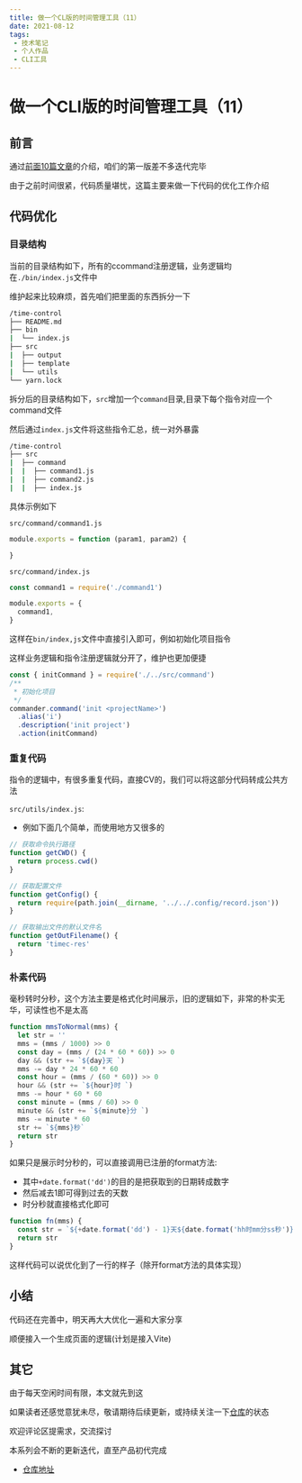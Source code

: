 ```yaml
---
title: 做一个CL版的时间管理工具（11）
date: 2021-08-12
tags:
 - 技术笔记
 - 个人作品
 - CLI工具
---
```

# 做一个CLI版的时间管理工具（11）

## 前言
通过[前面10篇文章](https://juejin.cn/column/6973496830654939166)的介绍，咱们的第一版差不多迭代完毕

由于之前时间很紧，代码质量堪忧，这篇主要来做一下代码的优化工作介绍

## 代码优化
### 目录结构
当前的目录结构如下，所有的ccommand注册逻辑，业务逻辑均在`./bin/index.js`文件中

维护起来比较麻烦，首先咱们把里面的东西拆分一下
```sh
/time-control
├── README.md
├── bin
|  └── index.js
├── src
|  ├── output
|  ├── template
|  └── utils
└── yarn.lock
```

拆分后的目录结构如下，`src`增加一个`command`目录,目录下每个指令对应一个command文件

然后通过`index.js`文件将这些指令汇总，统一对外暴露
```sh
/time-control
├── src
|  ├── command
|  |  ├── command1.js
|  |  ├── command2.js
|  |  ├── index.js
```
具体示例如下

`src/command/command1.js`
```js
module.exports = function (param1, param2) {

}
```

`src/command/index.js`
```js
const command1 = require('./command1')

module.exports = {
  command1,
}
```
这样在`bin/index,js`文件中直接引入即可，例如初始化项目指令

这样业务逻辑和指令注册逻辑就分开了，维护也更加便捷
```js
const { initCommand } = require('./../src/command')
/**
 * 初始化项目
 */
commander.command('init <projectName>')
  .alias('i')
  .description('init project')
  .action(initCommand)
```

### 重复代码
指令的逻辑中，有很多重复代码，直接CV的，我们可以将这部分代码转成公共方法

`src/utils/index.js`:
* 例如下面几个简单，而使用地方又很多的
```js
// 获取命令执行路径
function getCWD() {
  return process.cwd()
}

// 获取配置文件
function getConfig() {
  return require(path.join(__dirname, '../../.config/record.json'))
}

// 获取输出文件的默认文件名
function getOutFilename() {
  return 'timec-res'
}
```

### 朴素代码
毫秒转时分秒，这个方法主要是格式化时间展示，旧的逻辑如下，非常的朴实无华，可读性也不是太高
```js
function mmsToNormal(mms) {
  let str = ''
  mms = (mms / 1000) >> 0
  const day = (mms / (24 * 60 * 60)) >> 0
  day && (str += `${day}天 `)
  mms -= day * 24 * 60 * 60
  const hour = (mms / (60 * 60)) >> 0
  hour && (str += `${hour}时 `)
  mms -= hour * 60 * 60
  const minute = (mms / 60) >> 0
  minute && (str += `${minute}分 `)
  mms -= minute * 60
  str += `${mms}秒`
  return str
}
```
如果只是展示时分秒的，可以直接调用已注册的format方法:
* 其中`+date.format('dd')`的目的是把获取到的日期转成数字
* 然后减去1即可得到过去的天数
* 时分秒就直接格式化即可
```js
function fn(mms) {
  const str = `${+date.format('dd') - 1}天${date.format('hh时mm分ss秒')}`
  return str
}
```
这样代码可以说优化到了一行的样子（除开format方法的具体实现）

## 小结
代码还在完善中，明天再大大优化一遍和大家分享

顺便接入一个生成页面的逻辑(计划是接入Vite)

## 其它

由于每天空闲时间有限，本文就先到这

如果读者还感觉意犹未尽，敬请期待后续更新，或持续关注一下[仓库](https://github.com/ATQQ/time-control)的状态

欢迎评论区提需求，交流探讨

本系列会不断的更新迭代，直至产品初代完成

* [仓库地址](https://github.com/ATQQ/time-control)
